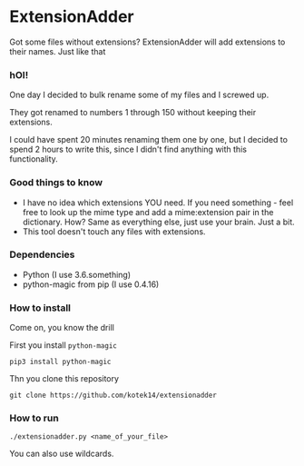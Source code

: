 # ExtensionAdder
Got some files without extensions? ExtensionAdder will add extensions to their names. Just like that

### hOI!
One day I decided to bulk rename some of my files and I screwed up.

They got renamed to numbers 1 through 150 without keeping their extensions.

I could have spent 20 minutes renaming them one by one, but I decided to spend 2 hours to write this, since I didn't find anything with this functionality.

### Good things to know
+ I have no idea which extensions YOU need. If you need something - feel free to look up the mime type and add a mime:extension pair in the dictionary. How? Same as everything else, just use your brain. Just a bit.
+ This tool doesn't touch any files with extensions.

### Dependencies
+ Python (I use 3.6.something)
+ python-magic from pip (I use 0.4.16)

### How to install
Come on, you know the drill

First you install `python-magic`

`pip3 install python-magic`

Thn you clone this repository

`git clone https://github.com/kotek14/extensionadder`

### How to run
`./extensionadder.py <name_of_your_file>`

You can also use wildcards.
